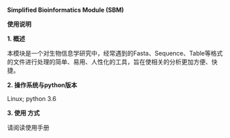 **Simplified Bioinformatics Module (SBM)**

**使用说明**

**1. 概述**

本模块是一个对生物信息学研究中，经常遇到的Fasta、Sequence、Table等格式的文件进行处理的简单、易用、人性化的工具，旨在使相关的分析更加方便、快捷。

**2. 操作系统与python版本**

Linux; python 3.6

**3. 使用 方式**

请阅读使用手册

  

  
